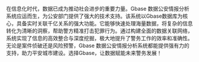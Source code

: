 在信息化时代，数据已成为推动社会进步的重要力量。Gbase 数据公安情报分析系统应运而生，为公安部门提供了强大的技术支持。该系统以Gbase数据库为核心，具备实时关联千亿关系的强大功能。它能够快速处理海量数据，将复杂的信息转化为清晰的洞察，帮助警方精准打击犯罪行为。通过构建全面的数据关联网络，系统实现了信息的高效整合与深度挖掘，极大地提升了警务工作的效率和准确性。无论是案件侦破还是风险预警，Gbase 数据公安情报分析系统都能提供强有力的支持，助力平安城市建设。选择Gbase，让数据赋能未来警务发展！